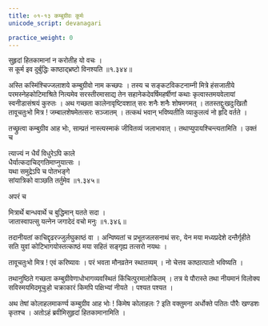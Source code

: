 ```yaml
---
title: ०१-१३ कम्बुग्रीवः कूर्मः
unicode_script: devanagari

practice_weight: 0
---
```


सुहृदां हितकामानां न करोतीह यो वचः ।  
स कूर्म इव दुर्बुद्धिः काष्ठाद्भ्रष्टो विनश्यति ॥१.३४४॥

अस्ति कस्मिंश्चिज्जलाशये कम्बुग्रीवो नाम कच्छपः । तस्य च सङ्कटविकटनाम्नी मित्रे हंसजातीये परमस्नेहकोटिमाश्रिते नित्यमेव सरस्तीरमासाद्य तेन सहानेकदेवर्षिमहर्षीणां कथाः कृत्वास्तमयवेलायां स्वनीडासंश्रयं कुरुतः । अथ गच्छता कालेनावृष्टिवशात् सरः शनैः शनैः शोषमगमत् । ततस्तद्दुःखदुःखितौ तावूचतुःभो मित्र ! जम्बालशेषमेतत्सरः  सञ्जातम् । तत्कथं भवान् भविष्यतीति व्याकुलत्वं नो हृदि वर्तते ।  

तच्छ्रुत्वा कम्बुग्रीव आह भोः, साम्प्रतं नास्त्यस्माकं जीवितव्यं जलाभावात् । तथाप्युपायश्चिन्त्यतामिति । उक्तं च

त्याज्यं न धैर्यं विधुरेऽपि काले  
धैर्यात्कदाचिद्गतिमाप्नुयात्सः ।  
यथा समुद्रेऽपि च पोतभङ्गे  
सांयात्रिको वाञ्छति तर्तुमेव ॥१.३४५॥

अपरं च  

मित्रार्थे बान्धवार्थे च बुद्धिमान् यतते सदा ।  
जातास्वापत्सु यत्नेन जगादेदं वचो मनुः ॥१.३४६॥

तदानीयतां काचिद्दृढरज्जुर्लघुकाष्ठं वा । अन्विष्यतां च प्रभूतजलसनाथं सरः, येन मया मध्यप्रदेशे दन्तैर्गृहीते सति युवां कोटिभागयोस्तत्काष्ठं मया सहितं सङ्गृह्य तत्सरो नयथः ।  

तावूचतुःभो मित्र ! एवं करिष्यावः । परं भवता मौनव्रतेन स्थातव्यम् । नो चेत्तव काष्ठात्पातो भविष्यति ।  

तथानुष्ठिते गच्छता कम्बुग्रीवेणाधोभागव्यवस्थितं किंचित्पुरमालोकितम् । तत्र ये पौरास्ते तथा नीयमानं विलोक्य सविस्मयमिदमूचुःहो चक्राकारं किमपि पक्षिभ्यां नीयते । पश्यत पश्यत ।  

अथ तेषां कोलाहलमाकर्ण्य कम्बुग्रीव आह भोः ! किमेष कोलाहलः ? इति वक्तुमना अर्धोक्ते पतितः पौरैः खण्डशः कृतश्च । अतोऽहं ब्रवीमिसुहृदां हितकामानामिति ।  
